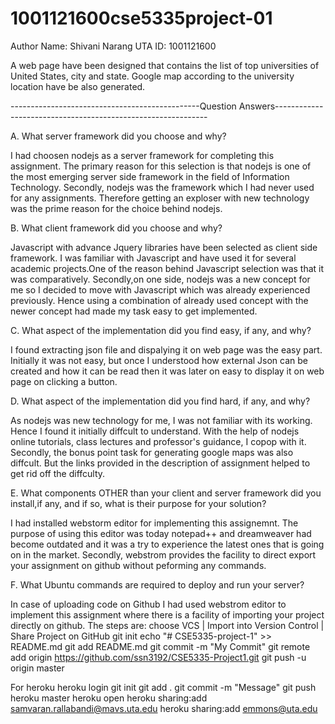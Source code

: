 # 1001121600cse5335project-01
Author Name: Shivani Narang UTA ID: 1001121600

A web page have been designed that contains the list of top universities of United States, city and state.
Google map according to the university location have be also generated.

-----------------------------------------------Question Answers-------------------------------------------------------------

A. What server framework did you choose and why?

I had choosen nodejs as a server framework for completing this assignment. The primary reason for this selection is that
nodejs is one of the most emerging server side framework in the field of Information Technology. Secondly, nodejs was the framework which I had never used for any assignments. Therefore getting an exploser with new technology was the prime reason for the choice behind nodejs.

B. What client framework did you choose and why?

Javascript with advance Jquery libraries have been selected as client side framework. I was familiar with Javascript and have used it
for several academic projects.One of the reason behind Javascript selection was that it was comparatively. Secondly,on one side, nodejs was a new concept for me so I decided to move with Javascript which was already experienced previously. Hence using a combination of already used concept with the newer concept had made my task easy to get implemented.

C. What aspect of the implementation did you find easy, if any, and why?

I  found extracting json file and dispalying it on web page was the easy part. Initially it was not easy, but once I understood how external Json can be created and how it can be read then it was later on easy to display it on web page on clicking a button.

D. What aspect of the implementation did you find hard, if any, and why?

As nodejs was new technology for me, I was not familiar with its working. Hence I found it initially diffcult to understand. With the help of nodejs online tutorials, class lectures and professor's guidance, I copop with it.
Secondly, the bonus point task for generating google maps was also diffcult. But the links provided in the description of assignment
helped to get rid off the diffculty.

E. What components OTHER than your client and server framework did you install,if any, and if so, what is their purpose for your solution?

I had installed webstorm editor for implementing this assignemnt. The purpose of using this editor was today notepad++ and dreamweaver had become outdated and it was a try to experience the latest ones that is going on in the market. Secondly, webstrom provides the facility to direct export your assignment on github without peforming any commands.

F. What Ubuntu commands are required to deploy and run your server?

In case of uploading code on Github I had used webstrom editor to implement this assignment where there is a facility of importing your project directly on github.
The steps are:
choose VCS | Import into Version Control | Share Project on GitHub
git init
echo "# CSE5335-project-1" >> README.md
git add README.md
git commit -m "My Commit"
git remote add origin https://github.com/ssn3192/CSE5335-Project1.git
git push -u origin master


For heroku
 heroku login
 git init
 git add .
 git commit -m "Message"
 git push heroku master
 heroku open
 heroku sharing:add samvaran.rallabandi@mavs.uta.edu 
 heroku sharing:add emmons@uta.edu

